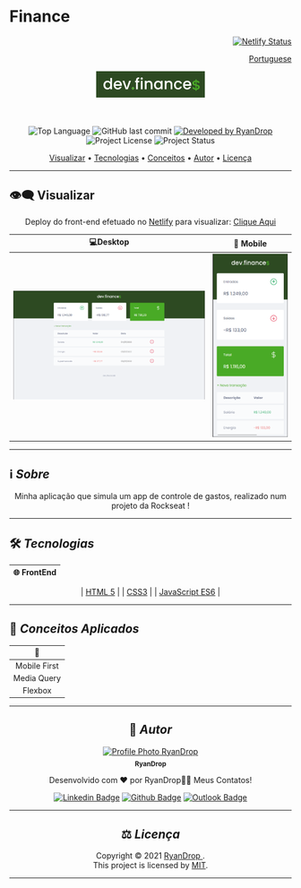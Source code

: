 # Finance

<div align="right">

[![Netlify Status](https://api.netlify.com/api/v1/badges/ae09d312-b1b0-498b-80df-39d51da1bd7f/deploy-status)](https://app.netlify.com/sites/finance-ryan-drop/deploys)
</div>

<div align="right">
  
  [Portuguese](README.md)
  
</div>

<div align="center">

  <img alt="finance-app" src="./assets/readme-images/logo-finance.png" />

</div>

<br>
<br>

<p align="center"> 
  <img alt="Top Language" src="https://img.shields.io/github/languages/top/RyanDrop/finance?color=3498db&style=for-the-badge">
  <img alt="GitHub last commit" src="https://img.shields.io/github/last-commit/RyanDrop/finance?color=3498db&style=for-the-badge&label=Ultimo%20Commit">   
  <a href="https://github.com/RyanDrop">
    <img alt="Developed by RyanDrop" src="https://img.shields.io/badge/Developer-RyanDrop-%3498db?color=3498db&style=for-the-badge&label=Desenvolvedor">
  </a>  
  <img alt="Project License" src="https://img.shields.io/apm/l/vim-mode?style=for-the-badge&label=licen%C3%A7a"/>   
   <img alt="Project Status" src="https://img.shields.io/badge/Concluído-%3498db?color=greem&style=for-the-badge&label=Status">

</p>

<p align="center">
 <a href="#eye_speech_bubble-visualizar">Visualizar</a> •
 <a href="#hammer_and_wrench-tecnologias">Tecnologias</a> • 
 <a href="#brain-conceitos-aplicados">Conceitos</a> •
 <a href="#boy-autor">Autor</a> •
 <a href="#balance_scale-licença">Licença</a>
</p>

---

## :eye_speech_bubble: **Visualizar**

<div align="center">


Deploy do front-end efetuado no [Netlify](https://www.netlify.com/) para visualizar: [Clique Aqui](https://ryandrop-finance.netlify.app/)

|                            :computer:Desktop                             |                             :iphone: Mobile                             |
| :----------------------------------------------------------------------: | :---------------------------------------------------------------------: |
| <kbd><img src="./assets/readme-images/desktop-finance.png" alt="Desktop"/></kbd> | <kbd><img src="./assets/readme-images/mobile-finance.png" alt="Mobile"/></kbd> |

</div>
  
---
## :information_source: _Sobre_

<div align="center">

Minha aplicação que simula um app de controle de gastos, realizado num projeto da Rockseat !

---

</div>

## :hammer_and_wrench: _Tecnologias_

<div align="center">

| :globe_with_meridians: FrontEnd |
| :-----------------------------: |

| [HTML 5](https://www.w3schools.com/html/) |
| [CSS3](https://www.w3schools.com/css/) |
| [JavaScript ES6](https://developer.mozilla.org/en-US/docs/Web/JavaScript) |

</div>

---

## :brain: _Conceitos Aplicados_

<div align="center">

|     :page_facing_up:     |
| :----------------------: |
|       Mobile First       |
|       Media Query        |
|         Flexbox          |

---

## :boy: _Autor_

<div align="center">

<a href="https://github.com/RyanDrop">
 <img src="https://avatars.githubusercontent.com/RyanDrop"  width="100px;" alt="Profile Photo RyanDrop"/>
 <br/>
 <sub><b>RyanDrop</b></sub>
</a>

Desenvolvido com ❤️ por RyanDrop👋🏽 Meus Contatos!


[![Linkedin Badge](https://img.shields.io/badge/-RyanDrop?style=flat-square&logo=Linkedin&logoColor=white)](https://www.linkedin.com/in/ryan-nascimento-7204a4217/)
[![Github Badge](https://img.shields.io/badge/-RyanDrop-000?style=flat-square&logo=Github&logoColor=white)](https://github.com/RyanDrop)
[![Outlook Badge](https://img.shields.io/badge/-RyanDrop-0078d4?style=flat-square&logo=microsoft-outlook&logoColor=white)](mailto:ryangithub7509@gmail.com)

</div>

---
## :balance_scale: _Licença_

<div align="center">

Copyright ©️ 2021 [RyanDrop ](https://github.com/RyanDrop).<br />
This project is licensed by [MIT](./LICENSE).

</div>

---
